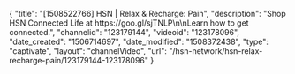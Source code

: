 {
    "title": "[1508522766] HSN | Relax & Recharge: Pain",
    "description": "Shop HSN Connected Life at https:\/\/goo.gl\/sjTNLP\n\nLearn how to get connected.",
    "channelid": "123179144",
    "videoid": "123178096",
    "date_created": "1506714697",
    "date_modified": "1508372438",
    "type": "captivate",
    "layout": "channelVideo",
    "url": "\/hsn-network\/hsn-relax-recharge-pain\/123179144-123178096"
}
